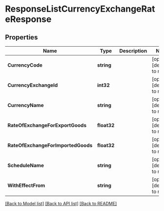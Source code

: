 # ResponseListCurrencyExchangeRateResponse

## Properties
Name | Type | Description | Notes
------------ | ------------- | ------------- | -------------
**CurrencyCode** | **string** |  | [optional] [default to null]
**CurrencyExchangeId** | **int32** |  | [optional] [default to null]
**CurrencyName** | **string** |  | [optional] [default to null]
**RateOfExchangeForExportGoods** | **float32** |  | [optional] [default to null]
**RateOfExchangeForImportedGoods** | **float32** |  | [optional] [default to null]
**ScheduleName** | **string** |  | [optional] [default to null]
**WithEffectFrom** | **string** |  | [optional] [default to null]

[[Back to Model list]](../README.md#documentation-for-models) [[Back to API list]](../README.md#documentation-for-api-endpoints) [[Back to README]](../README.md)


